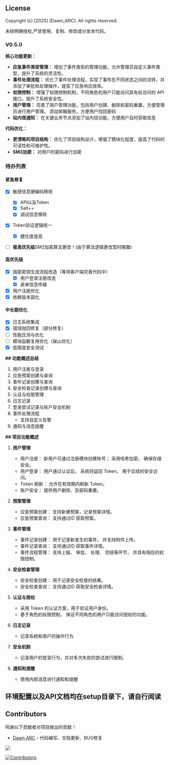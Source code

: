 ## License

Copyright (c) [2025] [Dawn_ARC]. All rights reserved.

未经明确授权,严禁使用、复制、修改或分发本代码。


### V0.5.0

**核心功能更新：**

*   **应急事件类型管理：** 增加了事件类型的管理功能，允许管理员自定义事件类型，提升了系统的灵活性。
*   **事件处理流程：** 优化了事件处理流程，实现了事件在不同状态之间的流转，并添加了审批和处理操作，提高了应急响应效率。
*   **权限控制：** 增强了权限控制机制，不同角色的用户只能访问其有权访问的 API 接口，提升了系统安全性。
*   **用户管理：** 完善了用户管理功能，包括用户创建、删除和密码重置，方便管理员进行用户管理。 添加邮箱服务，方便用户找回密码
*   **站内信通知：** 在关键业务节点添加了站内信功能，方便用户及时获取信息

**代码优化：**

*   **更清晰的项目结构：** 优化了项目结构设计，增强了模块化程度，提高了代码的可读性和可维护性。
*   **SM3加密：** 对用户的密码进行加密

### 待办列表
#### 紧急修复

- [x] 敏感信息硬编码移除

	- [x] API以及Token
	- [x] Salt++
	- [x] 调试信息移除

- [x] Token验证逻辑统一
	- [x] 健壮度提高
	
- [ ] **极高优先级**SM2加密算法更改！(由于算法逻辑更改暂时搁置)
#### 高优先级
- [x] 国密密钥生成流程改造（等待客户端完善代码中）
   - [x] 用户登录注册改造
   - [x] 表单信息传输
- [x] 用户注册优化
- [x] 依赖版本固化
#### 中长期优化
- [x] 日志系统集成
- [x] 错误抛回修复（部分修复）
- [ ] 性能压测与优化 
- [ ] 模块函数复用优化（屎山优化）
- [x] 低限度安全测试 

**## 功能概述总结**

1.  用户注册与登录
2.  应急预案创建与查询
3.  事件记录创建与查询
4.  安全检查记录创建与查询
5.  认证与权限管理
6.  日志记录
7.  登录尝试记录与账户安全机制
8.  事件处理流程
    *  支持自定义告警
9.  通知与消息提醒

**## 项目功能概述**

1.  **用户管理**

    *   用户注册： 新用户可通过注册模块创建账号； 采用哈希加密， 确保存储安全。
    *   用户登录： 用户通过认证后， 系统将返回 Token， 用于后续的安全访问。
    *   Token 刷新： 允许在有效期内刷新 Token。
    *   账户安全： 提供用户删除、及密码重置。
2.  **预案管理**

    *   应急预案创建： 支持新建预案，记录预案详情。
    *   应急预案查询： 支持通过ID 获取预案。

3.  **事件管理**

    *   事件记录创建： 用于记录新发生的事件， 并支持附件上传。
    *   事件记录查询： 支持通过ID 获取事件详情。
    *   事件流程管理： 支持上报、 审批、 处理、 完结等环节， 并具有相应的权限控制。

4.  **安全检查管理**

    *   安全检查创建： 用于记录安全检查的结果。
    *   安全检查查询： 支持通过ID 获取安全检查详情。

5.  **认证与授权**

    *   采用 Token 的认证方案，用于验证用户身份。
    *   基于角色的权限控制， 保证不同角色的用户只能访问授权的功能。

6.  **日志记录**

    *  记录系统和用户的操作行为

7.  **安全机制**

    *   记录用户的登录行为，并对多次失败的尝试进行限制。

8.  **通知和提醒**
    *  使用内部消息进行通知和提醒

## 环境配置以及API文档均在setup目录下，请自行阅读


## Contributors

鸣谢以下贡献者对项目做出的贡献！
*   [Dawn ARC](https://github.com/A-Dawn) - 代码编写、文档更新、BUG修复

<a href="https://github.com/A-Dawn/air_emergency_response/graphs/contributors">
  <img src="https://contrib.rocks/image?repo=A-Dawn/air_emergency_response" />
</a>

[![Contributors](https://img.shields.io/github/contributors/A-Dawn/air_emergency_response)](https://github.com/A-Dawn/air_emergency_response/graphs/contributors)
